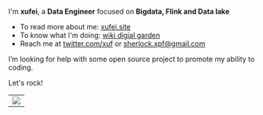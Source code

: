 
I'm **xufei**, a **Data Engineer** focused on **Bigdata,  Flink and Data lake**
 - To read more about me: [xufei.site](https://www.xufei.site/)
 - To know what I'm doing: [wiki digial garden](http://xufei.biz/)
 - Reach me at [twitter.com/xuf](https://twitter.com/home) or [sherlock.xpf@gmail.com](sherlock.xpf@gmail.com)

I’m looking for help with some open source project to promote my ability to coding.

Let's rock!


</div>

<!-- Stats Card 
![Anurag's GitHub stats](https://github-readme-stats.vercel.app/api?username=xuf-95&show_icons=true&theme=radical)
-->
<!-- Award List 
![trophy](https://github-profile-trophy.vercel.app/?username=xuf-95&row=1&column=5&theme=juicyfresh&no-frame=true&no-bg=true)
-->
<!-- GitHub Activity Graph GitHub 活动图 -->
<table>
  <tr>
    <td>
      <picture>
        <source media="(prefers-color-scheme: dark)"  srcset="https://github-readme-activity-graph.vercel.app/graph?username=xuf-95&theme=tokyo-night" />
        <source media="(prefers-color-scheme: light)" srcset="https://github-readme-activity-graph.vercel.app/graph?username=xuf-95&theme=xcode" />
        <img src="https://github-readme-activity-graph.vercel.app/graph?username=xuf-95&theme=tokyo-night" />
      </picture>
  </tr>
</table>
